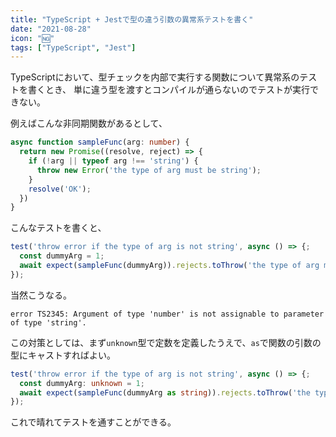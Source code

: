 ```yaml
---
title: "TypeScript + Jestで型の違う引数の異常系テストを書く"
date: "2021-08-28"
icon: "🆖"
tags: ["TypeScript", "Jest"]
---
```


TypeScriptにおいて、型チェックを内部で実行する関数について異常系のテストを書くとき、
単に違う型を渡すとコンパイルが通らないのでテストが実行できない。


例えばこんな非同期関数があるとして、

```ts
async function sampleFunc(arg: number) {
  return new Promise((resolve, reject) => {
    if (!arg || typeof arg !== 'string') {
      throw new Error('the type of arg must be string');
    }
    resolve('OK');
  })
}
```

こんなテストを書くと、

```ts
test('throw error if the type of arg is not string', async () => {;
  const dummyArg = 1;
  await expect(sampleFunc(dummyArg)).rejects.toThrow('the type of arg must be string');
});
```

当然こうなる。

```shell
error TS2345: Argument of type 'number' is not assignable to parameter of type 'string'.
```

この対策としては、まず`unknown`型で定数を定義したうえで、`as`で関数の引数の型にキャストすればよい。


```ts
test('throw error if the type of arg is not string', async () => {;
  const dummyArg: unknown = 1;
  await expect(sampleFunc(dummyArg as string)).rejects.toThrow('the type of arg must be string');
});
```

これで晴れてテストを通すことができる。


